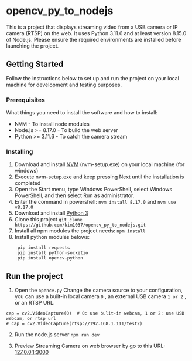 # opencv_py_to_nodejs
This is a project that displays streaming video from a USB camera or IP camera (RTSP) on the web. It uses Python 3.11.6 and at least version 8.15.0 of Node.js. Please ensure the required environments are installed before launching the project.

## Getting Started
Follow the instructions below to set up and run the project on your local machine for development and testing purposes.

### Prerequisites
What things you need to install the software and how to install:

- NVM - To install node modules
- Node.js >= 8.17.0 - To build the web server
- Python >= 3.11.6 - To catch the camera stream

### Installing
1. Download and install [NVM](https://github.com/coreybutler/nvm-windows/releases) (nvm-setup.exe) on your local machine (for windows)
2. Execute nvm-setup.exe and keep pressing Next until the installation is completed
3. Open the Start menu, type Windows PowerShell, select Windows PowerShell, and then select Run as administrator.
4. Enter the command in powershell:  `nvm install 8.17.0` and `nvm use v8.17.0` 
5. Download and install [Python 3](https://www.python.org/downloads/)
6. Clone this project `git clone https://github.com/kim1037/opencv_py_to_nodejs.git`
7. Install all npm modules the project needs: `npm install`
8. Install python modules belows:
   ```
    pip install requests
    pip install python-socketio
    pip install opencv-python
   ```

## Run the project
1. Open the `opencv.py`
Change the camera source to your configuration, you can use a built-in local camera `0` , an external USB camera `1 or 2` , or an RTSP URL.
```
cap = cv2.VideoCapture(0)  # 0: use bulit-in webcam, 1 or 2: use USB webcam, or rtsp url
# cap = cv2.VideoCapture(rtsp://192.168.1.111/test2)
```
2. Run the node.js server
```npm run dev```

3. Preview Streaming Camera on web browser by go to this URL: [127.0.0.1:3000](http://127.0.0.1:3000)
